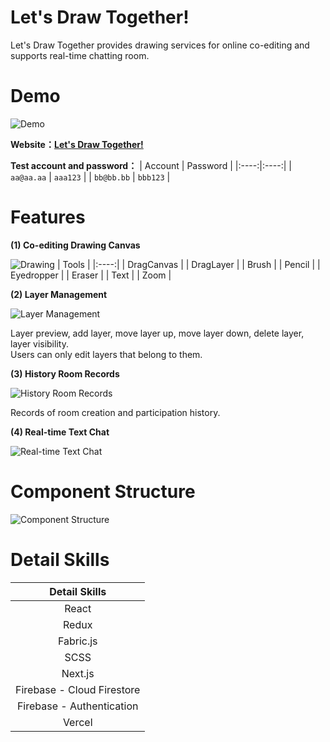 # Let's Draw Together!  
Let's Draw Together provides drawing services for online co-editing and supports real-time chatting room.  
  
# Demo
![Demo](https://raw.githubusercontent.com/sakanana0210/LetsPaintTogether/main/public/images/readme/home.jpg)

 **Website：[Let's Draw Together!](https://lets-draw-together.vercel.app/)**

 **Test account and password：**
| Account | Password |
|:----:|:----:|
| `aa@aa.aa` | `aaa123` |
| `bb@bb.bb` | `bbb123` |

# Features

**(1) Co-editing Drawing Canvas**
  
![Drawing ](https://raw.githubusercontent.com/sakanana0210/LetsPaintTogether/main/public/images/readme/drawing.gif)
| Tools |
|:----:|
| DragCanvas |
| DragLayer | 
| Brush |
| Pencil | 
| Eyedropper |
| Eraser | 
| Text |
| Zoom | 
  
  
**(2) Layer Management**  
  
![Layer Management](https://raw.githubusercontent.com/sakanana0210/LetsPaintTogether/main/public/images/readme/allLayer.gif)  
  
Layer preview, add layer, move layer up, move layer down, delete layer, layer visibility.  
Users can only edit layers that belong to them.
  
  
**(3)  History Room Records**  
  
![History Room Records](https://raw.githubusercontent.com/sakanana0210/LetsPaintTogether/main/public/images/readme/rooms.jpg)
  
Records of room creation and participation history.
    
**(4)  Real-time Text Chat**
  
![ Real-time Text Chat](https://raw.githubusercontent.com/sakanana0210/LetsPaintTogether/main/public/images/readme/chatting.gif)


# Component Structure
![Component Structure](https://raw.githubusercontent.com/sakanana0210/LetsPaintTogether/main/public/images/readme/ComponentStructure.png)

# Detail Skills
| Detail Skills |
|:----:|
| React |
| Redux | 
| Fabric.js |
| SCSS | 
| Next.js |
| Firebase - Cloud Firestore | 
| Firebase - Authentication |
| Vercel | 
